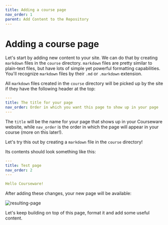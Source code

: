 ```yaml
---
title: Adding a course page
nav_order: 1
parent: Add Content to the Repository
---
```


# Adding a course page

Let's start by adding new content to your site.
We can do that by creating `markdown` files in the `course` directory.
`markdown` files are pretty similar to plain-text files, but have lots of simple yet powerful formatting capabilities.
You'll recognize `markdown` files by their `.md` or `.markdown` extension.

All `markdown` files created in the `course` directory will be picked up by the site if they have the following header at the top:

```yaml
---
title: The title for your page
nav_order: Order in which you want this page to show up in your page
---
```

The `title` will be the name for your page that shows up in your Courseware website, while `nav_order` is the order in which the page will appear in your course (more on this later!).

Let's try this out by creating a `markdown` file in the `course` directory!

Its contents should look something like this:

```yaml
---
title: Test page
nav_order: 2
---

Hello Courseware!
```

After adding these changes, your new page will be available:

![resulting-page](https://i.imgur.com/0ELicN0.png)

Let's keep building on top of this page, format it and add some useful content.

